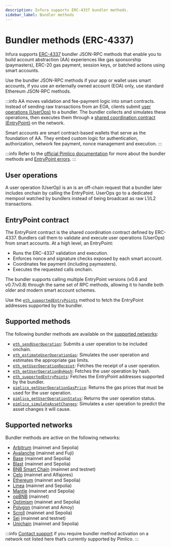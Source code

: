 ```yaml
---
description: Infura supports ERC-4337 bundler methods.
sidebar_label: Bundler methods
---
```


# Bundler methods (ERC-4337)

Infura supports [ERC-4337](https://docs.erc4337.io/) bundler JSON-RPC methods that enable you to build
account abstraction (AA) experiences like gas sponsorship (paymasters), ERC-20 gas payment, session keys, or
batched actions using smart accounts.

Use the bundler JSON-RPC methods if your app or wallet uses smart accounts, if you use an externally
owned account (EOA) only, use standard Ethereum JSON-RPC methods.

:::info
AA moves validation and fee-payment logic into smart contracts. Instead of sending raw transactions
from an EOA, clients submit [user operations (UserOps)](#user-operations) to a bundler. The
bundler collects and simulates these operations, then executes them through a
[shared coordination contract (EntryPoint)](#entrypoint-contracts) on the network.

Smart accounts are smart contract-based wallets that serve as the foundation of AA. They embed custom
logic for authentication, authorization, network fee payment, nonce management and execution.
:::

:::info
Refer to the [official Pimlico documentation](https://docs.pimlico.io/references/bundler)
for more about the bundler methods and
[EntryPoint errors](https://docs.pimlico.io/references/bundler/entrypoint-errors#entrypoint-errors).
:::

## User operations

A user operation (UserOp) is an is an off-chain request that a bundler later includes onchain by
calling the EntryPoint. UserOps go to a dedicated mempool watched by bundlers instead of being broadcast
as raw L1/L2 transactions.

## EntryPoint contract

The EntryPoint contract is the shared coordination contract defined by ERC-4337. Bundlers call them to
validate and execute user operations (UserOps) from smart accounts. At a high level, an EntryPoint:

- Runs the ERC-4337 validation and execution.
- Enforces nonce and signature checks exposed by each smart account.
- Coordinates fee payment (including paymasters).
- Executes the requested calls onchain.

The bundler supports calling multiple EntryPoint versions (v0.6 and v0.7/v0.8) through the same set
of RPC methods, allowing it to handle both older and modern smart account schemes.

Use the [`eth_supportedEntryPoints`](../reference/ethereum/json-rpc-methods/bundler/eth_supportedentrypoints)
method to fetch the EntryPoint addresses supported by the bundler.

## Supported methods

The following bundler methods are available on the [supported networks](#supported-networks):

- [`eth_sendUserOperation`](../reference/ethereum/json-rpc-methods/bundler/eth_senduseroperation.mdx):
    Submits a user operation to be included onchain.
- [`eth_estimateUserOperationGas`](../reference/ethereum/json-rpc-methods/bundler/eth_estimateuseroperationgas):
    Simulates the user operation and estimates the appropriate gas limits.
- [`eth_getUserOperationReceipt`](../reference/ethereum/json-rpc-methods/bundler/eth_getuseroperationreceipt):
    Fetches the receipt of a user operation.
- [`eth_getUserOperationByHash`](../reference/ethereum/json-rpc-methods/bundler/eth_getuseroperationbyhash):
    Fetches the user operation by hash.
- [`eth_supportedEntryPoints`](../reference/ethereum/json-rpc-methods/bundler/eth_supportedentrypoints):
    Fetches the EntryPoint addresses supported by the bundler.
- [`pimlico_getUserOperationGasPrice`](../reference/ethereum/json-rpc-methods/bundler/pimlico_getuseroperationgasprice):
    Returns the gas prices that must be used for the user operation.
- [`pimlico_getUserOperationStatus`](../reference/ethereum/json-rpc-methods/bundler/pimlico_getuseroperationstatus):
    Returns the user operation status.
- [`pimlico_simulateAssetChanges`](../reference/ethereum/json-rpc-methods/bundler/pimlico_simulateassetchanges):
    Simulates a user operation to predict the asset changes it will cause.

## Supported networks

Bundler methods are active on the following networks:

- [Arbitrum](../reference/arbitrum/json-rpc-methods/bundler/index.md) (mainnet and Sepolia)
- [Avalanche](../reference/avalanche-c-chain/json-rpc-methods/bundler/index.md) (mainnet and Fuji)
- [Base](../reference/base/json-rpc-methods/bundler/index.md) (mainnet and Sepolia)
- [Blast](../reference/blast/json-rpc-methods/bundler/index.md) (mainnet and Sepolia)
- [BNB Smart Chain](../reference/bnb-smart-chain/json-rpc-methods/bundler/index.md) (mainnet and testnet)
- [Celo](../reference/celo/json-rpc-methods/bundler/index.md) (mainnet and Alfajores)
- [Ethereum](../reference/ethereum/json-rpc-methods/bundler/index.md) (mainnet and Sepolia)
- [Linea](../reference/linea/json-rpc-methods/bundler/index.md) (mainnet and Sepolia)
- [Mantle](../reference/mantle/json-rpc-methods/bundler/index.md) (mainnet and Sepolia)
- [opBNB](../reference/opbnb/json-rpc-methods/bundler/index.md) (mainnet)
- [Optimism](../reference/optimism/json-rpc-methods/bundler/index.md) (mainnet and Sepolia)
- [Polygon](../reference/polygon-pos/json-rpc-methods/bundler/index.md) (mainnet and Amoy)
- [Scroll](../reference/scroll/json-rpc-methods/bundler/index.md) (mainnet and Sepolia)
- [Sei](../reference/sei/json-rpc-methods/bundler/index.md) (mainnet and testnet)
- [Unichain](../reference/unichain/json-rpc-methods/bundler/index.md) (mainnet and Sepolia)

:::info
[Contact support](https://support.infura.io/) if you require bundler method activation on a network not listed here that’s currently supported by Pimlico.
:::